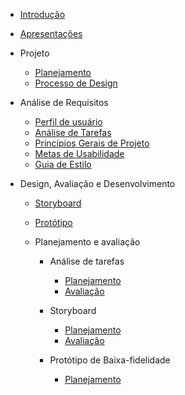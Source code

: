 - [Introdução](introducao)
- [Apresentações](docs/proj/apresentacao.md)
- Projeto
  - [Planejamento](docs/proj/planejamento.md)
  - [Processo de Design](docs/proj/processoDedesign.md)
- Análise de Requisitos
  - [Perfil de usuário](docs/proj/perfilDeUsuario.md)
  - [Análise de Tarefas](docs/proj/analiseDeTarefas.md)
  - [Princípios Gerais de Projeto](docs/proj/principiosGeraisDeProjeto.md)
  - [Metas de Usabilidade](docs/proj/metasDeUsabilidade.md)
  - [Guia de Estilo](docs/proj/guiaDeEstilo.md)

- Design, Avaliação e Desenvolvimento
  - [Storyboard](docs/proj/storyboard.md)
  - [Protótipo ](docs/proj/prototipoBaixa.md)

  - Planejamento e avaliação
    - Análise de tarefas
      - [Planejamento](docs/proj/planAvaliacao-AnaliseTarefas.md)
      - [Avaliação](docs/proj/avaliacao-AnaliseTarefas.md)
    - Storyboard
      - [Planejamento](docs/proj/planejamentoDaAvalicaoDosStoryboards.md)
      - [Avaliação](docs/proj/relatoResultadoStoryboard.md)

    - Protótipo de Baixa-fidelidade
      - [Planejamento](docs/proj/planejamentoAvalicaoBaixa.md)